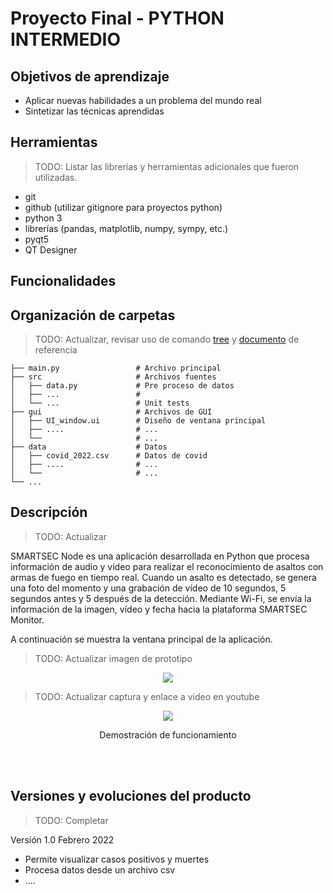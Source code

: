 # Proyecto Final - PYTHON INTERMEDIO

## Objetivos de aprendizaje
- Aplicar nuevas habilidades a un problema del mundo real
- Sintetizar las técnicas aprendidas

## Herramientas
> TODO: Listar las librerías y herramientas adicionales que fueron utilizadas.
 
- git
- github (utilizar gitignore para proyectos python)
- python 3 
- librerías (pandas, matplotlib, numpy, sympy, etc.)
- pyqt5 
- QT Designer
  

## Funcionalidades



## Organización de carpetas
> TODO: Actualizar, revisar uso de comando [tree](https://stackoverflow.com/questions/23989232/is-there-a-way-to-represent-a-directory-tree-in-a-github-readme-md) y [documento](https://github.com/kriasoft/Folder-Structure-Conventions/blob/master/README.md) de referencia

```
├── main.py                 # Archivo principal
├── src                     # Archivos fuentes
│   ├── data.py             # Pre proceso de datos
│   ├── ...                 # 
│   └── ...                 # Unit tests
├── gui                     # Archivos de GUI
│   ├── UI_window.ui        # Diseño de ventana principal
│   ├── ....                # ...
│   └──                     # ...
├── data                    # Datos
│   ├── covid_2022.csv      # Datos de covid
│   ├── ....                # ...
│   └──                     # ...
└── ...
```



## Descripción
> TODO: Actualizar

SMARTSEC Node es una aplicación desarrollada en Python que procesa información
de audio y vídeo para realizar el reconocimiento de asaltos con armas de fuego en tiempo real. Cuando un asalto es detectado, se genera una foto del momento y una grabación de vídeo de 10 segundos, 5 segundos antes y 5 después de la detección. Mediante Wi-Fi, se envía la información de la imagen, vídeo y fecha hacia la plataforma SMARTSEC Monitor.

A continuación se muestra la ventana principal de la aplicación. 

> TODO: Actualizar imagen de prototipo

<div align="center">
<img src="./img/prototipo.png" >
</div>


> TODO: Actualizar captura y enlace  a video en youtube
<div align="center">
<a href="http://purl.org/matlabintermedio/proyectofinal/demostracion" target="_blank">
<img src="./img/demostracion.png" >
</a>
<p>Demostración de funcionamiento</p>
</div>

<br/><br/>



## Versiones y evoluciones del producto
> TODO: Completar

Versión 1.0 Febrero 2022

- Permite visualizar casos positivos y muertes
- Procesa datos desde un archivo csv
- ....  







